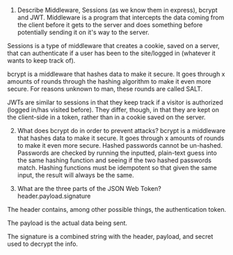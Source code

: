 <!-- Answers to the Short Answer Essay Questions go here -->

1.  Describe Middleware, Sessions (as we know them in express), bcrypt and JWT.
Middleware is a program that intercepts the data coming from the client before it gets to the server and does <e>something</e> before potentially sending it on it's way to the server.

Sessions is a type of middleware that creates a cookie, saved on a server, that can authenticate if a user has been to the site/logged in (whatever it wants to keep track of).  

bcrypt is a middleware that hashes data to make it secure.  It goes through x amounts of rounds through the hashing algorithm to make it even more secure.  For reasons unknown to man, these rounds are called SALT.

JWTs are similar to sessions in that they keep track if a visitor is authorized (logged in/has visited before).  They differ, though, in that they are kept on the client-side in a token, rather than in a cookie saved on the server.  

2.  What does bcrypt do in order to prevent attacks?
bcrypt is a middleware that hashes data to make it secure.  It goes through x amounts of rounds to make it even more secure.  Hashed passwords cannot be un-hashed.  Passwords are checked by running the inputted, plain-text guess into the same hashing function and seeing if the two hashed passwords match.  Hashing functions must be idempotent so that given the same input, the result will always be the same.

3.  What are the three parts of the JSON Web Token?
header.payload.signature

The header contains, among other possible things, the authentication token.

The payload is the actual data being sent.

The signature is a combined string with the header, payload, and secret used to decrypt the info.
